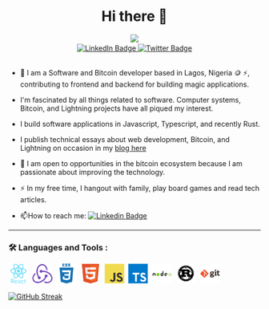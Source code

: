 <div align="center"><h1>Hi there 👋</h1></div>

<div id="header" align="center">
  <img src="https://media.giphy.com/media/M9gbBd9nbDrOTu1Mqx/giphy.gif" width="100"/>
</div>

<div id="badges" align="center">
  <a href="https://www.linkedin.com/in/theophilus-isah">
    <img src="https://img.shields.io/badge/LinkedIn-blue?style=for-the-badge&logo=linkedin&logoColor=white" alt="LinkedIn Badge"/>
  </a>
  <a href="https://www.extheo.hashnode.dev>
    <img src="https://img.shields.io/website?down_color=blue&down_message=blog&style=flat-square&up_color=green&up_message=blog&url=https%3A%2F%2Fwww.extheo.hashnode.dev" alt=""/>
  </a>
  <a href="https://www.twitter.com/extheo">
    <img src="https://img.shields.io/badge/Twitter-blue?style=for-the-badge&logo=twitter&logoColor=white" alt="Twitter Badge"/>
  </a>
</div>
<div id="count" align="center">
  <img src="https://komarev.com/ghpvc/?username=extheoisah&style=flat-square&color=green" alt=""/>
</div>

- :telescope: I am a Software and Bitcoin developer based in Lagos, Nigeria :coin: :zap:, contributing to frontend and backend for building magic applications.
                                                                                                
- I'm fascinated by all things related to software. Computer systems, Bitcoin, and Lightning projects have all piqued my interest. 

- I build software applications in Javascript, Typescript, and recently Rust.

- I publish technical essays about web development, Bitcoin, and Lightning on occasion in my [blog here](https://extheo.hashnode.dev)

- :seedling: I am open to opportunities in the bitcoin ecosystem because I am passionate about improving the technology.

- :zap: In my free time, I hangout with family, play board games and read tech articles.

- :mailbox:How to reach me: [![Linkedin Badge](https://img.shields.io/badge/theophilus-blue?style=flat&logo=Linkedin&logoColor=white)](https://www.linkedin.com/in/theophilus-isah)

---

### :hammer_and_wrench: Languages and Tools :

<div>
  <img src="https://github.com/devicons/devicon/blob/master/icons/react/react-original-wordmark.svg" title="React" alt="React" width="40" height="40"/>&nbsp;
  <img src="https://github.com/devicons/devicon/blob/master/icons/redux/redux-original.svg" title="Redux" alt="Redux " width="40" height="40"/>&nbsp;
  <img src="https://github.com/devicons/devicon/blob/master/icons/css3/css3-plain-wordmark.svg"  title="CSS3" alt="CSS" width="40" height="40"/>&nbsp;
  <img src="https://github.com/devicons/devicon/blob/master/icons/html5/html5-original.svg" title="HTML5" alt="HTML" width="40" height="40"/>&nbsp;
  <img src="https://github.com/devicons/devicon/blob/master/icons/javascript/javascript-original.svg" title="JavaScript" alt="JavaScript" width="40" height="40"/>&nbsp;
  <img src="https://github.com/devicons/devicon/blob/master/icons/typescript/typescript-original.svg" title="typescript" alt="typescript" width="40" height="40"/>&nbsp;
  <img src="https://github.com/devicons/devicon/blob/master/icons/nodejs/nodejs-original-wordmark.svg" title="NodeJS" alt="NodeJS" width="40" height="40"/>&nbsp;
  <img src="https://github.com/devicons/devicon/blob/master/icons/rust/rust-plain.svg" title="Rust" alt="Rust" width="40" height="40"/>&nbsp;
  <img src="https://github.com/devicons/devicon/blob/master/icons/git/git-original-wordmark.svg" title="Git" **alt="Git" width="40" height="40"/>
</div>
                                                                                                                                               
[![GitHub Streak](http://github-readme-streak-stats.herokuapp.com?user=extheoisah&theme=dark&background=000000)](https://git.io/streak-stats)
                     
<!--
  [![Top Langs](https://github-readme-stats.vercel.app/api/top-langs/?username=extheoisah&layout=compact&theme=vision-friendly-dark)](https://github.com/anuraghazra/github-readme-stats)
-->

<!--
**Extheoisah/Extheoisah** is a ✨ _special_ ✨ repository because its `README.md` (this file) appears on your GitHub profile.

Here are some ideas to get you started:

- 🔭 I’m currently working on ...
- 🌱 I’m currently learning ...
- 👯 I’m looking to collaborate on ...
- 🤔 I’m looking for help with ...
- 💬 Ask me about ...
- 📫 How to reach me: ...
- 😄 Pronouns: ...
- ⚡ Fun fact: ...
-->
